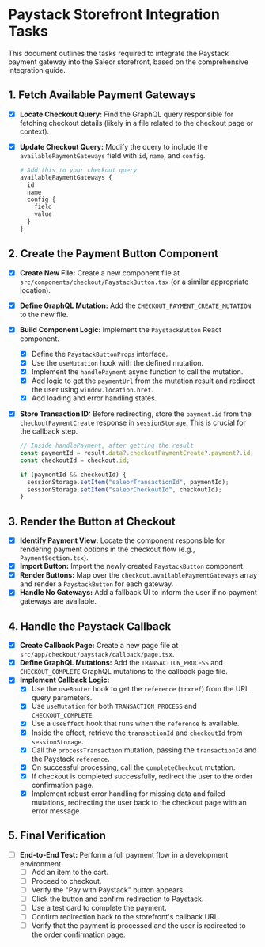 # Paystack Storefront Integration Tasks

This document outlines the tasks required to integrate the Paystack payment gateway into the Saleor storefront, based on the comprehensive integration guide.

## 1. Fetch Available Payment Gateways

- [x] **Locate Checkout Query:** Find the GraphQL query responsible for fetching checkout details (likely in a file related to the checkout page or context).
- [x] **Update Checkout Query:** Modify the query to include the `availablePaymentGateways` field with `id`, `name`, and `config`.

  ```graphql
  # Add this to your checkout query
  availablePaymentGateways {
    id
    name
    config {
      field
      value
    }
  }
  ```

## 2. Create the Payment Button Component

- [x] **Create New File:** Create a new component file at `src/components/checkout/PaystackButton.tsx` (or a similar appropriate location).
- [x] **Define GraphQL Mutation:** Add the `CHECKOUT_PAYMENT_CREATE_MUTATION` to the new file.
- [x] **Build Component Logic:** Implement the `PaystackButton` React component.
  - [x] Define the `PaystackButtonProps` interface.
  - [x] Use the `useMutation` hook with the defined mutation.
  - [x] Implement the `handlePayment` async function to call the mutation.
  - [x] Add logic to get the `paymentUrl` from the mutation result and redirect the user using `window.location.href`.
  - [x] Add loading and error handling states.
- [x] **Store Transaction ID:** Before redirecting, store the `payment.id` from the `checkoutPaymentCreate` response in `sessionStorage`. This is crucial for the callback step.

  ```typescript
  // Inside handlePayment, after getting the result
  const paymentId = result.data?.checkoutPaymentCreate?.payment?.id;
  const checkoutId = checkout.id;

  if (paymentId && checkoutId) {
  	sessionStorage.setItem("saleorTransactionId", paymentId);
  	sessionStorage.setItem("saleorCheckoutId", checkoutId);
  }
  ```

## 3. Render the Button at Checkout

- [x] **Identify Payment View:** Locate the component responsible for rendering payment options in the checkout flow (e.g., `PaymentSection.tsx`).
- [x] **Import Button:** Import the newly created `PaystackButton` component.
- [x] **Render Buttons:** Map over the `checkout.availablePaymentGateways` array and render a `PaystackButton` for each gateway.
- [x] **Handle No Gateways:** Add a fallback UI to inform the user if no payment gateways are available.

## 4. Handle the Paystack Callback

- [x] **Create Callback Page:** Create a new page file at `src/app/checkout/paystack/callback/page.tsx`.
- [x] **Define GraphQL Mutations:** Add the `TRANSACTION_PROCESS` and `CHECKOUT_COMPLETE` GraphQL mutations to the callback page file.
- [x] **Implement Callback Logic:**
  - [x] Use the `useRouter` hook to get the `reference` (`trxref`) from the URL query parameters.
  - [x] Use `useMutation` for both `TRANSACTION_PROCESS` and `CHECKOUT_COMPLETE`.
  - [x] Use a `useEffect` hook that runs when the `reference` is available.
  - [x] Inside the effect, retrieve the `transactionId` and `checkoutId` from `sessionStorage`.
  - [x] Call the `processTransaction` mutation, passing the `transactionId` and the Paystack `reference`.
  - [x] On successful processing, call the `completeCheckout` mutation.
  - [x] If checkout is completed successfully, redirect the user to the order confirmation page.
  - [x] Implement robust error handling for missing data and failed mutations, redirecting the user back to the checkout page with an error message.

## 5. Final Verification

- [ ] **End-to-End Test:** Perform a full payment flow in a development environment.
  - [ ] Add an item to the cart.
  - [ ] Proceed to checkout.
  - [ ] Verify the "Pay with Paystack" button appears.
  - [ ] Click the button and confirm redirection to Paystack.
  - [ ] Use a test card to complete the payment.
  - [ ] Confirm redirection back to the storefront's callback URL.
  - [ ] Verify that the payment is processed and the user is redirected to the order confirmation page.
